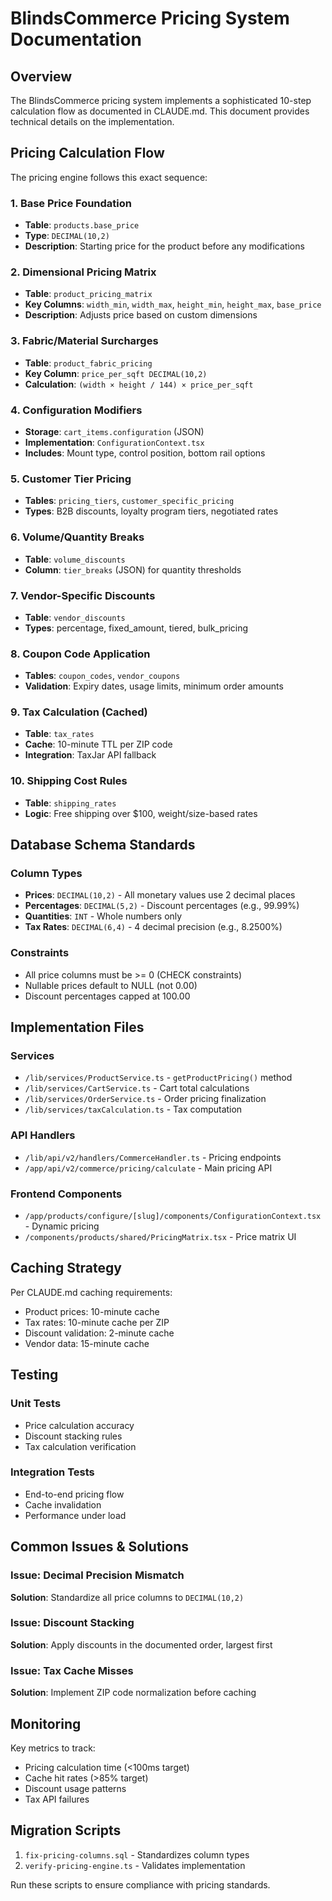 # BlindsCommerce Pricing System Documentation

## Overview

The BlindsCommerce pricing system implements a sophisticated 10-step calculation flow as documented in CLAUDE.md. This document provides technical details on the implementation.

## Pricing Calculation Flow

The pricing engine follows this exact sequence:

### 1. Base Price Foundation
- **Table**: `products.base_price`
- **Type**: `DECIMAL(10,2)`
- **Description**: Starting price for the product before any modifications

### 2. Dimensional Pricing Matrix
- **Table**: `product_pricing_matrix`
- **Key Columns**: `width_min`, `width_max`, `height_min`, `height_max`, `base_price`
- **Description**: Adjusts price based on custom dimensions

### 3. Fabric/Material Surcharges
- **Table**: `product_fabric_pricing`
- **Key Column**: `price_per_sqft DECIMAL(10,2)`
- **Calculation**: `(width × height / 144) × price_per_sqft`

### 4. Configuration Modifiers
- **Storage**: `cart_items.configuration` (JSON)
- **Implementation**: `ConfigurationContext.tsx`
- **Includes**: Mount type, control position, bottom rail options

### 5. Customer Tier Pricing
- **Tables**: `pricing_tiers`, `customer_specific_pricing`
- **Types**: B2B discounts, loyalty program tiers, negotiated rates

### 6. Volume/Quantity Breaks
- **Table**: `volume_discounts`
- **Column**: `tier_breaks` (JSON) for quantity thresholds

### 7. Vendor-Specific Discounts
- **Table**: `vendor_discounts`
- **Types**: percentage, fixed_amount, tiered, bulk_pricing

### 8. Coupon Code Application
- **Tables**: `coupon_codes`, `vendor_coupons`
- **Validation**: Expiry dates, usage limits, minimum order amounts

### 9. Tax Calculation (Cached)
- **Table**: `tax_rates`
- **Cache**: 10-minute TTL per ZIP code
- **Integration**: TaxJar API fallback

### 10. Shipping Cost Rules
- **Table**: `shipping_rates`
- **Logic**: Free shipping over $100, weight/size-based rates

## Database Schema Standards

### Column Types
- **Prices**: `DECIMAL(10,2)` - All monetary values use 2 decimal places
- **Percentages**: `DECIMAL(5,2)` - Discount percentages (e.g., 99.99%)
- **Quantities**: `INT` - Whole numbers only
- **Tax Rates**: `DECIMAL(6,4)` - 4 decimal precision (e.g., 8.2500%)

### Constraints
- All price columns must be >= 0 (CHECK constraints)
- Nullable prices default to NULL (not 0.00)
- Discount percentages capped at 100.00

## Implementation Files

### Services
- `/lib/services/ProductService.ts` - `getProductPricing()` method
- `/lib/services/CartService.ts` - Cart total calculations
- `/lib/services/OrderService.ts` - Order pricing finalization
- `/lib/services/taxCalculation.ts` - Tax computation

### API Handlers
- `/lib/api/v2/handlers/CommerceHandler.ts` - Pricing endpoints
- `/app/api/v2/commerce/pricing/calculate` - Main pricing API

### Frontend Components
- `/app/products/configure/[slug]/components/ConfigurationContext.tsx` - Dynamic pricing
- `/components/products/shared/PricingMatrix.tsx` - Price matrix UI

## Caching Strategy

Per CLAUDE.md caching requirements:
- Product prices: 10-minute cache
- Tax rates: 10-minute cache per ZIP
- Discount validation: 2-minute cache
- Vendor data: 15-minute cache

## Testing

### Unit Tests
- Price calculation accuracy
- Discount stacking rules
- Tax calculation verification

### Integration Tests
- End-to-end pricing flow
- Cache invalidation
- Performance under load

## Common Issues & Solutions

### Issue: Decimal Precision Mismatch
**Solution**: Standardize all price columns to `DECIMAL(10,2)`

### Issue: Discount Stacking
**Solution**: Apply discounts in the documented order, largest first

### Issue: Tax Cache Misses
**Solution**: Implement ZIP code normalization before caching

## Monitoring

Key metrics to track:
- Pricing calculation time (<100ms target)
- Cache hit rates (>85% target)
- Discount usage patterns
- Tax API failures

## Migration Scripts

1. `fix-pricing-columns.sql` - Standardizes column types
2. `verify-pricing-engine.ts` - Validates implementation

Run these scripts to ensure compliance with pricing standards.